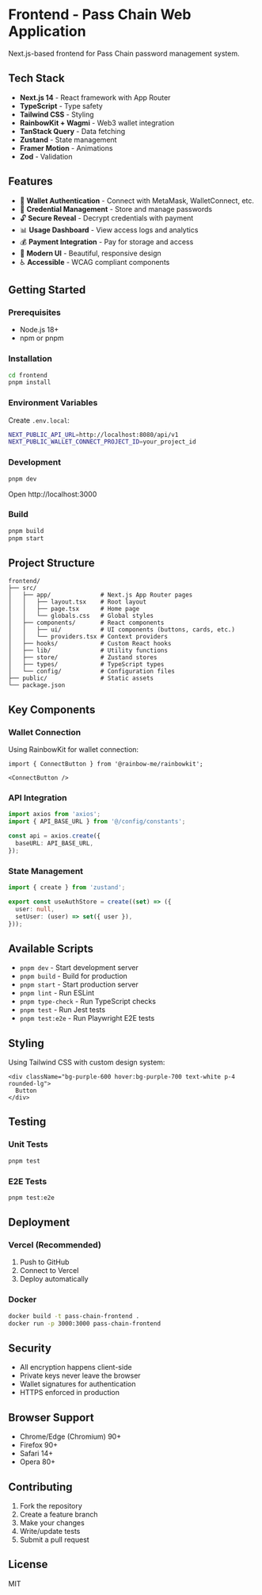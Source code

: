 # Frontend - Pass Chain Web Application

Next.js-based frontend for Pass Chain password management system.

## Tech Stack

- **Next.js 14** - React framework with App Router
- **TypeScript** - Type safety
- **Tailwind CSS** - Styling
- **RainbowKit + Wagmi** - Web3 wallet integration
- **TanStack Query** - Data fetching
- **Zustand** - State management
- **Framer Motion** - Animations
- **Zod** - Validation

## Features

- 🔐 **Wallet Authentication** - Connect with MetaMask, WalletConnect, etc.
- 📝 **Credential Management** - Store and manage passwords
- 🔓 **Secure Reveal** - Decrypt credentials with payment
- 📊 **Usage Dashboard** - View access logs and analytics
- 💰 **Payment Integration** - Pay for storage and access
- 🎨 **Modern UI** - Beautiful, responsive design
- ♿ **Accessible** - WCAG compliant components

## Getting Started

### Prerequisites

- Node.js 18+
- npm or pnpm

### Installation

```bash
cd frontend
pnpm install
```

### Environment Variables

Create `.env.local`:

```bash
NEXT_PUBLIC_API_URL=http://localhost:8080/api/v1
NEXT_PUBLIC_WALLET_CONNECT_PROJECT_ID=your_project_id
```

### Development

```bash
pnpm dev
```

Open http://localhost:3000

### Build

```bash
pnpm build
pnpm start
```

## Project Structure

```
frontend/
├── src/
│   ├── app/              # Next.js App Router pages
│   │   ├── layout.tsx    # Root layout
│   │   ├── page.tsx      # Home page
│   │   └── globals.css   # Global styles
│   ├── components/       # React components
│   │   ├── ui/           # UI components (buttons, cards, etc.)
│   │   └── providers.tsx # Context providers
│   ├── hooks/            # Custom React hooks
│   ├── lib/              # Utility functions
│   ├── store/            # Zustand stores
│   ├── types/            # TypeScript types
│   └── config/           # Configuration files
├── public/               # Static assets
└── package.json
```

## Key Components

### Wallet Connection

Using RainbowKit for wallet connection:

```tsx
import { ConnectButton } from '@rainbow-me/rainbowkit';

<ConnectButton />
```

### API Integration

```typescript
import axios from 'axios';
import { API_BASE_URL } from '@/config/constants';

const api = axios.create({
  baseURL: API_BASE_URL,
});
```

### State Management

```typescript
import { create } from 'zustand';

export const useAuthStore = create((set) => ({
  user: null,
  setUser: (user) => set({ user }),
}));
```

## Available Scripts

- `pnpm dev` - Start development server
- `pnpm build` - Build for production
- `pnpm start` - Start production server
- `pnpm lint` - Run ESLint
- `pnpm type-check` - Run TypeScript checks
- `pnpm test` - Run Jest tests
- `pnpm test:e2e` - Run Playwright E2E tests

## Styling

Using Tailwind CSS with custom design system:

```tsx
<div className="bg-purple-600 hover:bg-purple-700 text-white p-4 rounded-lg">
  Button
</div>
```

## Testing

### Unit Tests

```bash
pnpm test
```

### E2E Tests

```bash
pnpm test:e2e
```

## Deployment

### Vercel (Recommended)

1. Push to GitHub
2. Connect to Vercel
3. Deploy automatically

### Docker

```bash
docker build -t pass-chain-frontend .
docker run -p 3000:3000 pass-chain-frontend
```

## Security

- All encryption happens client-side
- Private keys never leave the browser
- Wallet signatures for authentication
- HTTPS enforced in production

## Browser Support

- Chrome/Edge (Chromium) 90+
- Firefox 90+
- Safari 14+
- Opera 80+

## Contributing

1. Fork the repository
2. Create a feature branch
3. Make your changes
4. Write/update tests
5. Submit a pull request

## License

MIT




